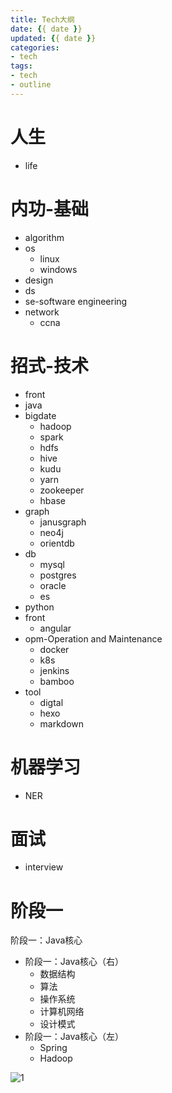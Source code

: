 ```yaml
---
title: Tech大纲
date: {{ date }}
updated: {{ date }}
categories:
- tech
tags:
- tech
- outline
---
```


# 人生

- life

# 内功-基础

- algorithm
- os
  - linux
  - windows
- design
- ds
- se-software engineering
- network
  - ccna

# 招式-技术

- front
- java
- bigdate
  - hadoop
  - spark
  - hdfs
  - hive
  - kudu
  - yarn
  - zookeeper
  - hbase
- graph
  - janusgraph
  - neo4j
  - orientdb
- db
  - mysql
  - postgres
  - oracle
  - es
- python
- front
  - angular
- opm-Operation and Maintenance
  - docker
  - k8s
  - jenkins
  - bamboo
- tool
  - digtal
  - hexo
  - markdown

# 机器学习
- NER

# 面试

- interview

# 阶段一

阶段一：Java核心

- 阶段一：Java核心（右）
  - 数据结构
  - 算法
  - 操作系统
  - 计算机网络
  - 设计模式
- 阶段一：Java核心（左）
  - Spring
  - Hadoop



![1](../images/outline/1.jpg)
